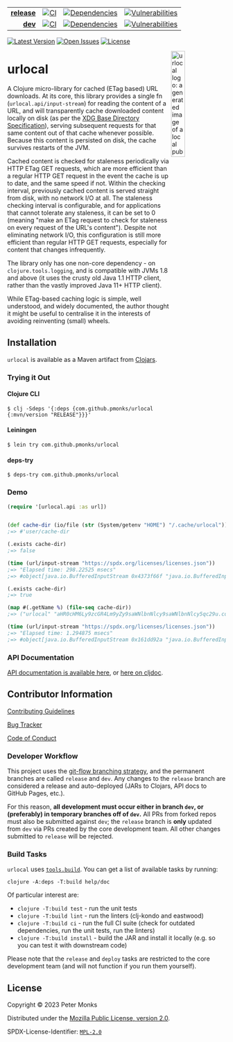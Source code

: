 | | | | |
|---:|:---:|:---:|:---:|
| [**release**](https://github.com/pmonks/urlocal/tree/release) | [![CI](https://github.com/pmonks/urlocal/actions/workflows/ci.yml/badge.svg?branch=release)](https://github.com/pmonks/urlocal/actions?query=workflow%3ACI+branch%3Arelease) | [![Dependencies](https://github.com/pmonks/urlocal/actions/workflows/dependencies.yml/badge.svg?branch=release)](https://github.com/pmonks/urlocal/actions?query=workflow%3Adependencies+branch%3Arelease) | [![Vulnerabilities](https://github.com/pmonks/urlocal/actions/workflows/vulnerabilities.yml/badge.svg?branch=release)](https://pmonks.github.io/urlocal/nvd/dependency-check-report.html) |
| [**dev**](https://github.com/pmonks/urlocal/tree/dev)  | [![CI](https://github.com/pmonks/urlocal/actions/workflows/ci.yml/badge.svg?branch=dev)](https://github.com/pmonks/urlocal/actions?query=workflow%3ACI+branch%3Adev) | [![Dependencies](https://github.com/pmonks/urlocal/actions/workflows/dependencies.yml/badge.svg?branch=dev)](https://github.com/pmonks/urlocal/actions?query=workflow%3Adependencies+branch%3Adev) | [![Vulnerabilities](https://github.com/pmonks/urlocal/actions/workflows/vulnerabilities.yml/badge.svg?branch=dev)](https://github.com/pmonks/urlocal/actions?query=workflow%3Avulnerabilities+branch%3Adev) |

[![Latest Version](https://img.shields.io/clojars/v/com.github.pmonks/urlocal)](https://clojars.org/com.github.pmonks/urlocal/) [![Open Issues](https://img.shields.io/github/issues/pmonks/urlocal.svg)](https://github.com/pmonks/urlocal/issues) [![License](https://img.shields.io/github/license/pmonks/urlocal.svg)](https://github.com/pmonks/urlocal/blob/release/LICENSE)


<img alt="urlocal logo: a generated image of a local pub, as one might find in Europe" align="right" width="25%" src="https://raw.githubusercontent.com/pmonks/urlocal/release/urlocal-logo.png">

# urlocal

A Clojure micro-library for cached (ETag based) URL downloads.  At its core, this library provides a single fn (`urlocal.api/input-stream`) for reading the content of a URL, and will transparently cache downloaded content locally on disk (as per the [XDG Base Directory Specification](https://specifications.freedesktop.org/basedir-spec/basedir-spec-latest.html)), serving subsequent requests for that same content out of that cache whenever possible.  Because this content is persisted on disk, the cache survives restarts of the JVM.

Cached content is checked for staleness periodically via HTTP ETag GET requests, which are more efficient than a regular HTTP GET request in the event the cache is up to date, and the same speed if not.  Within the checking interval, previously cached content is served straight from disk, with no network I/O at all.  The staleness checking interval is configurable, and for applications that cannot tolerate any staleness, it can be set to 0 (meaning "make an ETag request to check for staleness on every request of the URL's content").  Despite not eliminating network I/O, this configuration is still more efficient than regular HTTP GET requests, especially for content that changes infrequently.

The library only has one non-core dependency - on `clojure.tools.logging`, and is compatible with JVMs 1.8 and above (it uses the crusty old Java 1.1 HTTP client, rather than the vastly improved Java 11+ HTTP client).

While ETag-based caching logic is simple, well understood, and widely documented, the author thought it might be useful to centralise it in the interests of avoiding reinventing (small) wheels.

## Installation

`urlocal` is available as a Maven artifact from [Clojars](https://clojars.org/com.github.pmonks/urlocal).

### Trying it Out

#### Clojure CLI

```shell
$ clj -Sdeps '{:deps {com.github.pmonks/urlocal {:mvn/version "RELEASE"}}}'
```

#### Leiningen

```shell
$ lein try com.github.pmonks/urlocal
```

#### deps-try

```shell
$ deps-try com.github.pmonks/urlocal
```

### Demo

```clojure
(require '[urlocal.api :as url])


(def cache-dir (io/file (str (System/getenv "HOME") "/.cache/urlocal")))
;=> #'user/cache-dir

(.exists cache-dir)
;=> false

(time (url/input-stream "https://spdx.org/licenses/licenses.json"))
;=> "Elapsed time: 298.22525 msecs"
;=> #object[java.io.BufferedInputStream 0x4373f66f "java.io.BufferedInputStream@4373f66f"]

(.exists cache-dir)
;=> true

(map #(.getName %) (file-seq cache-dir))
;=> ("urlocal" "aHR0cHM6Ly9zcGR4Lm9yZy9saWNlbnNlcy9saWNlbnNlcy5qc29u.content" "aHR0cHM6Ly9zcGR4Lm9yZy9saWNlbnNlcy9saWNlbnNlcy5qc29u.metadata.edn")

(time (url/input-stream "https://spdx.org/licenses/licenses.json"))
;=> "Elapsed time: 1.294875 msecs"
;=> #object[java.io.BufferedInputStream 0x161dd92a "java.io.BufferedInputStream@161dd92a"]
```

### API Documentation

[API documentation is available here](https://pmonks.github.io/urlocal/), or [here on cljdoc](https://cljdoc.org/d/com.github.pmonks/urlocal/).

## Contributor Information

[Contributing Guidelines](https://github.com/pmonks/urlocal/blob/release/.github/CONTRIBUTING.md)

[Bug Tracker](https://github.com/pmonks/urlocal/issues)

[Code of Conduct](https://github.com/pmonks/urlocal/blob/release/.github/CODE_OF_CONDUCT.md)

### Developer Workflow

This project uses the [git-flow branching strategy](https://nvie.com/posts/a-successful-git-branching-model/), and the permanent branches are called `release` and `dev`.  Any changes to the `release` branch are considered a release and auto-deployed (JARs to Clojars, API docs to GitHub Pages, etc.).

For this reason, **all development must occur either in branch `dev`, or (preferably) in temporary branches off of `dev`.**  All PRs from forked repos must also be submitted against `dev`; the `release` branch is **only** updated from `dev` via PRs created by the core development team.  All other changes submitted to `release` will be rejected.

### Build Tasks

`urlocal` uses [`tools.build`](https://clojure.org/guides/tools_build). You can get a list of available tasks by running:

```
clojure -A:deps -T:build help/doc
```

Of particular interest are:

* `clojure -T:build test` - run the unit tests
* `clojure -T:build lint` - run the linters (clj-kondo and eastwood)
* `clojure -T:build ci` - run the full CI suite (check for outdated dependencies, run the unit tests, run the linters)
* `clojure -T:build install` - build the JAR and install it locally (e.g. so you can test it with downstream code)

Please note that the `release` and `deploy` tasks are restricted to the core development team (and will not function if you run them yourself).

## License

Copyright © 2023 Peter Monks

Distributed under the [Mozilla Public License, version 2.0](https://www.mozilla.org/en-US/MPL/2.0/).

SPDX-License-Identifier: [`MPL-2.0`](https://spdx.org/licenses/MPL-2.0)
